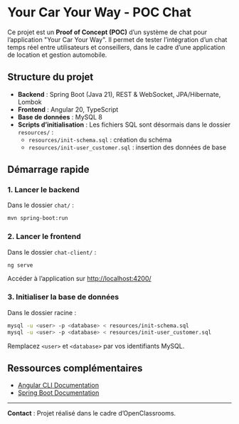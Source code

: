 
# Your Car Your Way - POC Chat

Ce projet est un **Proof of Concept (POC)** d’un système de chat pour l’application "Your Car Your Way". Il permet de tester l’intégration d’un chat temps réel entre utilisateurs et conseillers, dans le cadre d’une application de location et gestion automobile.

## Structure du projet

- **Backend** : Spring Boot (Java 21), REST & WebSocket, JPA/Hibernate, Lombok
- **Frontend** : Angular 20, TypeScript
- **Base de données** : MySQL 8
- **Scripts d’initialisation** : Les fichiers SQL sont désormais dans le dossier `resources/` :
	- `resources/init-schema.sql` : création du schéma
	- `resources/init-user_customer.sql` : insertion des données de base

## Démarrage rapide

### 1. Lancer le backend

Dans le dossier `chat/` :

```bash
mvn spring-boot:run
```

### 2. Lancer le frontend

Dans le dossier `chat-client/` :

```bash
ng serve
```
Accéder à l’application sur [http://localhost:4200/](http://localhost:4200/)

### 3. Initialiser la base de données

Dans le dossier racine :

```bash
mysql -u <user> -p <database> < resources/init-schema.sql
mysql -u <user> -p <database> < resources/init-user_customer.sql
```
Remplacez `<user>` et `<database>` par vos identifiants MySQL.



## Ressources complémentaires

- [Angular CLI Documentation](https://angular.dev/tools/cli)
- [Spring Boot Documentation](https://spring.io/projects/spring-boot)

---

**Contact** : Projet réalisé dans le cadre d’OpenClassrooms.
